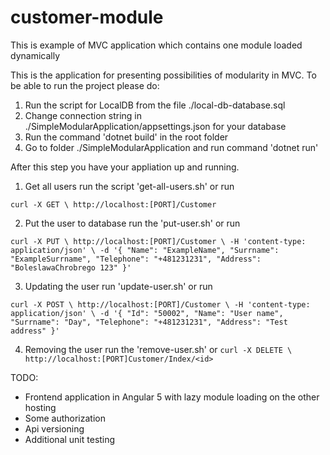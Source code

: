 # customer-module
This is example of MVC application which contains one module loaded dynamically

This is the application for presenting possibilities of modularity in MVC. To be able to run the project please do:
1) Run the script for LocalDB from the file ./local-db-database.sql
2) Change connection string in ./SimpleModularApplication/appsettings.json for your database
3) Run the command 'dotnet build' in the root folder
4) Go to folder ./SimpleModularApplication and run command 'dotnet run'

After this step you have your appliation up and running.
1) Get all users run the script 'get-all-users.sh' or run

`curl -X GET \
  http://localhost:[PORT]/Customer`
  
2) Put the user to database run the 'put-user.sh' or run

`curl -X PUT \
  http://localhost:[PORT]/Customer \
  -H 'content-type: application/json' \
  -d '{
	"Name": "ExampleName",
	"Surrname": "ExampleSurrname",
	"Telephone": "+481231231",
	"Address": "BoleslawaChrobrego 123"
}'`

3) Updating the user run 'update-user.sh' or run

`curl -X POST \
  http://localhost:[PORT]/Customer \
  -H 'content-type: application/json' \
  -d '{
	"Id": "50002",
	"Name": "User name",
	"Surrname": "Day",
	"Telephone": "+481231231",
	"Address": "Test address"
}'
`

4) Removing the user run the 'remove-user.sh' or
`curl -X DELETE \
  http://localhost:[PORT]Customer/Index/<id>`
  
  
TODO:
- Frontend application in Angular 5 with lazy module loading on the other hosting
- Some authorization
- Api versioning
- Additional unit testing